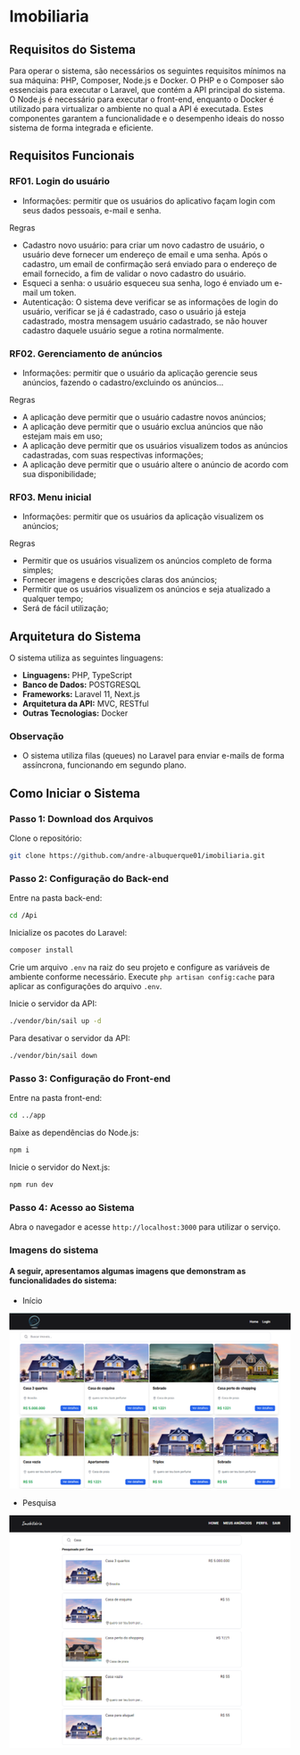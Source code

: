 # Imobiliaria

## Requisitos do Sistema

Para operar o sistema, são necessários os seguintes requisitos mínimos na sua máquina: PHP, Composer, Node.js e Docker. O PHP e o Composer são essenciais para executar o Laravel, que contém a API principal do sistema. O Node.js é necessário para executar o front-end, enquanto o Docker é utilizado para virtualizar o ambiente no qual a API é executada. Estes componentes garantem a funcionalidade e o desempenho ideais do nosso sistema de forma integrada e eficiente.

## Requisitos Funcionais

### RF01. Login do usuário

- Informações: permitir que os usuários do aplicativo façam login com seus dados pessoais, e-mail e senha.

Regras

- Cadastro novo usuário: para criar um novo cadastro de usuário, o usuário deve fornecer um endereço de email e uma senha. Após o cadastro, um email de confirmação será enviado para o endereço de email fornecido, a fim de validar o novo cadastro do usuário.
- Esqueci a senha: o usuário esqueceu sua senha, logo é enviado um e-mail um token.
- Autenticação: O sistema deve verificar se as informações de login do usuário, verificar se já é cadastrado, caso o usuário já esteja cadastrado, mostra mensagem usuário cadastrado, se não houver cadastro daquele usuário segue a rotina normalmente.

### RF02. Gerenciamento de anúncios

- Informações: permitir que o usuário da aplicação gerencie seus anúncios, fazendo o cadastro/excluindo os anúncios...

Regras

- A aplicação deve permitir que o usuário cadastre novos anúncios;
- A aplicação deve permitir que o usuário exclua anúncios que não estejam mais em uso;
- A aplicação deve permitir que os usuários visualizem todos as anúncios cadastradas, com suas respectivas informações;
- A aplicação deve permitir que o usuário altere o anúncio de acordo com sua disponibilidade;

### RF03. Menu inicial

- Informações: permitir que os usuários da aplicação visualizem os anúncios;

Regras

- Permitir que os usuários visualizem os anúncios completo de forma simples;
- Fornecer imagens e descrições claras dos anúncios;
- Permitir que os usuários visualizem os anúncios e seja atualizado a qualquer tempo;
- Será de fácil utilização;

## Arquitetura do Sistema

O sistema utiliza as seguintes linguagens:

- **Linguagens:** PHP, TypeScript
- **Banco de Dados:** POSTGRESQL
- **Frameworks:** Laravel 11, Next.js
- **Arquitetura da API:** MVC, RESTful
- **Outras Tecnologias:** Docker

### Observação

- O sistema utiliza filas (queues) no Laravel para enviar e-mails de forma assíncrona, funcionando em segundo plano.

## Como Iniciar o Sistema

### Passo 1: Download dos Arquivos

Clone o repositório:

```bash
git clone https://github.com/andre-albuquerque01/imobiliaria.git
```

### Passo 2: Configuração do Back-end

Entre na pasta back-end:

```bash
cd /Api
```

Inicialize os pacotes do Laravel:

```php
composer install
```

Crie um arquivo `.env` na raiz do seu projeto e configure as variáveis de ambiente conforme necessário.
Execute `php artisan config:cache` para aplicar as configurações do arquivo `.env`.

Inicie o servidor da API:

```bash
./vendor/bin/sail up -d
```

Para desativar o servidor da API:

```bash
./vendor/bin/sail down
```

### Passo 3: Configuração do Front-end

Entre na pasta front-end:

```bash
cd ../app
```

Baixe as dependências do Node.js:

```bash
npm i
```

Inicie o servidor do Next.js:

```bash
npm run dev
```

### Passo 4: Acesso ao Sistema

Abra o navegador e acesse `http://localhost:3000` para utilizar o serviço.

### Imagens do sistema

#### A seguir, apresentamos algumas imagens que demonstram as funcionalidades do sistema:

- Início

<img src="assets/index.png" alt="Index" />

- Pesquisa

<img src="assets/search.png" alt="Pesquisa" />
